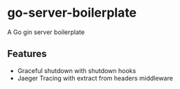 # go-server-boilerplate

A Go gin server boilerplate

## Features

- Graceful shutdown with shutdown hooks
- Jaeger Tracing with extract from headers middleware